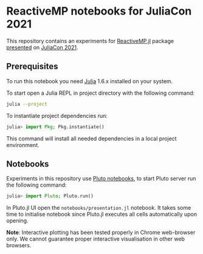 # ReactiveMP notebooks for JuliaCon 2021

This repository contains an experiments for [ReactiveMP.jl](https://github.com/biaslab/ReactiveMP.jl) package [presented](https://pretalx.com/juliacon2021/talk/J7Z9PL/) on [JuliaCon 2021](https://juliacon.org/2021/).

## Prerequisites

To run this notebook you need [Julia](https://julialang.org) 1.6.x installed on your system.

To start open a Julia REPL in project directory with the following command:

```bash
julia --project
```

To instantiate project dependencies run:

```julia
julia> import Pkg; Pkg.instantiate()
```

This command will install all needed dependencies in a local project environment.

## Notebooks

Experiments in this repository use [Pluto notebooks](https://github.com/fonsp/Pluto.jl), to start Pluto server run the following command:

```julia
julia> import Pluto; Pluto.run()
```

In Pluto.jl UI open the `notebooks/presentation.jl` notebook. It takes some time to initialise notebook since Pluto.jl executes all cells automatically upon opening.

**Note**: Interactive plotting has been tested properly in Chrome web-browser only. We cannot guarantee proper interactive visualisation in other web browsers.
